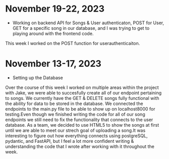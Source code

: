 # November 19-22, 2023

* Working on backend API for Songs & User authenticaton, POST for User, GET for a specific song in our database, and I was trying to get to playing around with the frontend code.

This week I worked on the POST function for userauthenticaiton.

# November 13-17, 2023

* Setting up the Database

Over the course of this week I worked on multiple areas within the project with Jake, we were able to succesfully create all of our endpoint pertaining to songs. We currently have the GET & DELETE songs fully functional with the ability for data to be stored in the database. We connected the endpoints to the main.py file to be able to show up on localhost8000 for testing.Even though we finished writing the code for all of our song endpoints we still need to fix the functionality that connects to the user database. As a team, we decided to use HTML5 to show the songs at first until we are able to meet our strech goal of uploading a song.It was interesting to figure out how everything connects using postgreSQL, pydantic, and FastAPI, but I feel a lot more confident writing & understanding the code that I wrote after working with it throughout the week.
